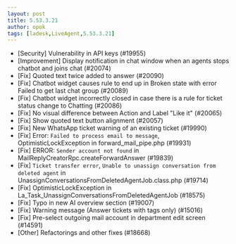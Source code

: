 ```yaml
---
layout: post
title: 5.53.3.21
author: opok
tags: [ladesk,LiveAgent,5.53.3.21]
---
```

- [Security] Vulnerability in API keys (#19955)
- [Improvement] Display notification in chat window when an agents stops chatbot and joins chat (#20074)
- [Fix] Quoted text twice added to answer (#20090)
- [Fix] Chatbot widget causes rule to end up in Broken state with error Failed to get last chat group (#20089)
- [Fix] Chatbot widget incorrectly closed in case there is a rule for ticket status change to Chatting (#20086)
- [Fix] No visual difference between Action and Label "Like it" (#20065)
- [Fix] Show quoted text button alignment (#20057)
- [Fix] New WhatsApp ticket warning of an existing ticket (#19990)
- [Fix] Error: `Failed to process email to message`, OptimisticLockException in forward_mail_pipe.php (#19931)
- [Fix] ERROR: `Sender account not found` in MailReplyCreatorRpc.createForwardAnswer (#19839)
- [Fix] `Ticket transfer error`, `Unable to unassign conversation from deleted agent` in UnassignConversationsFromDeletedAgentJob.class.php (#19714)
- [Fix] OptimisticLockException in La_Task_UnassignConversationsFromDeletedAgentJob (#18575)
- [Fix] Typo in new AI overview section (#19007)
- [Fix] Warning message (Answer tickets with tags only) (#15016)
- [Fix] Pre-select outgoing mail account in department edit screen (#14591)
- [Other] Refactorings and other fixes (#18668)
